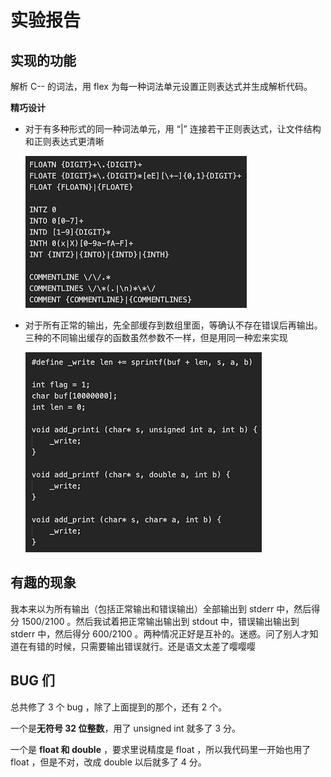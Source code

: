 # 实验报告

## 实现的功能

解析 C-- 的词法，用 flex 为每一种词法单元设置正则表达式并生成解析代码。

**精巧设计**

- 对于有多种形式的同一种词法单元，用 “|” 连接若干正则表达式，让文件结构和正则表达式更清晰

  ![image-20201114174150656](181250020.assets/image-20201114174150656.png)

- 对于所有正常的输出，先全部缓存到数组里面，等确认不存在错误后再输出。三种的不同输出缓存的函数虽然参数不一样，但是用同一种宏来实现

  ![image-20201114174239153](181250020.assets/image-20201114174239153.png)

## 有趣的现象

我本来以为所有输出（包括正常输出和错误输出）全部输出到 stderr 中，然后得分 1500/2100 。然后我试着把正常输出输出到 stdout 中，错误输出输出到 stderr 中，然后得分 600/2100 。两种情况正好是互补的。迷惑。问了别人才知道在有错的时候，只需要输出错误就行。还是语文太差了嘤嘤嘤

## BUG 们

总共修了 3 个 bug ，除了上面提到的那个，还有 2 个。

一个是**无符号 32 位整数**，用了 unsigned int 就多了 3 分。

一个是 **float 和 double** ，要求里说精度是 float ，所以我代码里一开始也用了 float ，但是不对，改成 double 以后就多了 4 分。

